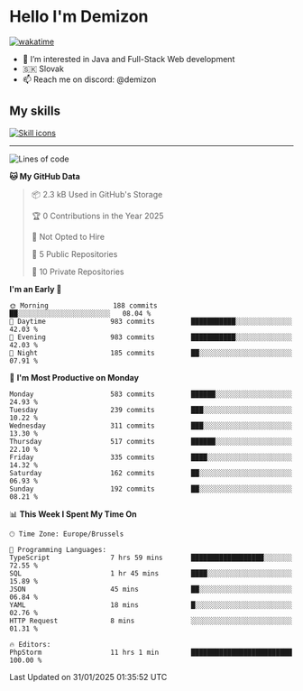 # Hello I'm Demizon
[![wakatime](https://wakatime.com/badge/user/6ad1949f-d6d7-44f9-9eee-c35e54cc499b.svg)](https://wakatime.com/@6ad1949f-d6d7-44f9-9eee-c35e54cc499b)
- 👀 I’m interested in Java and Full-Stack Web development
- 🇸🇰 Slovak
- 📫 Reach me on discord: @demizon

## My skills
[![Skill icons](https://skillicons.dev/icons?i=java,js,ts,html,css,react,nextjs,tailwind,supabase,py,git,docker,linux,mysql,postgres,mongo&theme=dark)](https://github.com/Demizon3433)

---

<!--START_SECTION:waka-->
![Lines of code](https://img.shields.io/badge/From%20Hello%20World%20I%27ve%20Written-730.4%20thousand%20lines%20of%20code-blue)

**🐱 My GitHub Data** 

> 📦 2.3 kB Used in GitHub's Storage 
 > 
> 🏆 0 Contributions in the Year 2025
 > 
> 🚫 Not Opted to Hire
 > 
> 📜 5 Public Repositories 
 > 
> 🔑 10 Private Repositories 
 > 
**I'm an Early 🐤** 

```text
🌞 Morning                188 commits         ██░░░░░░░░░░░░░░░░░░░░░░░   08.04 % 
🌆 Daytime                983 commits         ███████████░░░░░░░░░░░░░░   42.03 % 
🌃 Evening                983 commits         ███████████░░░░░░░░░░░░░░   42.03 % 
🌙 Night                  185 commits         ██░░░░░░░░░░░░░░░░░░░░░░░   07.91 % 
```
📅 **I'm Most Productive on Monday** 

```text
Monday                   583 commits         ██████░░░░░░░░░░░░░░░░░░░   24.93 % 
Tuesday                  239 commits         ███░░░░░░░░░░░░░░░░░░░░░░   10.22 % 
Wednesday                311 commits         ███░░░░░░░░░░░░░░░░░░░░░░   13.30 % 
Thursday                 517 commits         ██████░░░░░░░░░░░░░░░░░░░   22.10 % 
Friday                   335 commits         ████░░░░░░░░░░░░░░░░░░░░░   14.32 % 
Saturday                 162 commits         ██░░░░░░░░░░░░░░░░░░░░░░░   06.93 % 
Sunday                   192 commits         ██░░░░░░░░░░░░░░░░░░░░░░░   08.21 % 
```


📊 **This Week I Spent My Time On** 

```text
🕑︎ Time Zone: Europe/Brussels

💬 Programming Languages: 
TypeScript               7 hrs 59 mins       ██████████████████░░░░░░░   72.55 % 
SQL                      1 hr 45 mins        ████░░░░░░░░░░░░░░░░░░░░░   15.89 % 
JSON                     45 mins             ██░░░░░░░░░░░░░░░░░░░░░░░   06.84 % 
YAML                     18 mins             █░░░░░░░░░░░░░░░░░░░░░░░░   02.76 % 
HTTP Request             8 mins              ░░░░░░░░░░░░░░░░░░░░░░░░░   01.31 % 

🔥 Editors: 
PhpStorm                 11 hrs 1 min        █████████████████████████   100.00 % 
```


 Last Updated on 31/01/2025 01:35:52 UTC
<!--END_SECTION:waka-->
